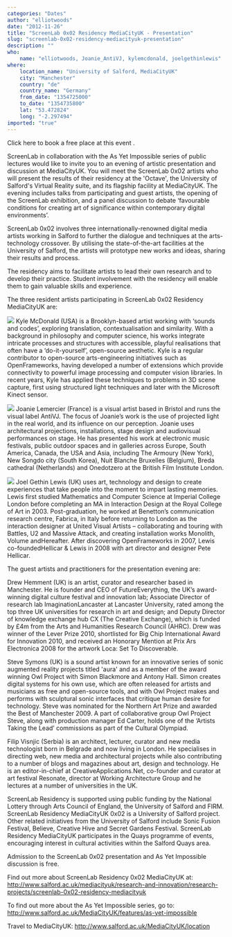 ```yaml
---
categories: "Dates"
author: "elliotwoods"
date: "2012-11-26"
title: "ScreenLab 0x02 Residency MediaCityUK - Presentation"
slug: "screenlab-0x02-residency-mediacityuk-presentation"
description: ""
who: 
    name: "elliotwoods, Joanie_AntiVJ, kylemcdonald, joelgethinlewis"
where: 
    location_name: "University of Salford, MediaCityUK"
    city: "Manchester"
    country: "de"
    country_name: "Germany"
    from_date: "1354725000"
    to_date: "1354735800"
    lat: "53.472824"
    long: "-2.297494"
imported: "true"
---
```



Click here to book a free place at this event [](http://bit.ly/screenlab0x02).

ScreenLab in collaboration with the As Yet Impossible series of public lectures would like to invite you to an evening of artistic presentation and discussion at MediaCityUK. You will meet the ScreenLab 0x02 artists who will present the results of their residency at the 'Octave', the University of Salford's Virtual Reality suite, and its flagship facility at MediaCityUK. The evening includes talks from participating and guest artists, the opening of the ScreenLab exhibition, and a panel discussion to debate ‘favourable conditions for creating art of significance within contemporary digital environments’.
 
ScreenLab 0x02 involves three internationally-renowned digital media artists working in Salford to further the dialogue and techniques at the arts-technology crossover. By utilising the state-of-the-art facilities at the University of Salford, the artists will prototype new works and ideas, sharing their results and process.
 
The residency aims to facilitate artists to lead their own research and to develop their practice. Student involvement with the residency will enable them to gain valuable skills and experience.
 
The three resident artists participating in ScreenLab 0x02 Residency MediaCityUK are:
 
![](faceshift01.jpg) 
Kyle McDonald (USA) is a Brooklyn-based artist working with ‘sounds and codes’, exploring translation, contextualisation and similarity. With a background in philosophy and computer science, his works integrate intricate processes and structures with accessible, playful realisations that often have a ‘do-it-yourself’, open-source aesthetic. Kyle is a regular contributor to open-source arts-engineering initiatives such as OpenFrameworks, having developed a number of extensions which provide connectivity to powerful image processing and computer vision libraries. In recent years, Kyle has applied these techniques to problems in 3D scene capture, first using structured light techniques and later with the Microsoft Kinect sensor.
 

![](6430842219_739ced5b5a_b.jpg) 
Joanie Lemercier (France) is a visual artist based in Bristol and runs the visual label AntiVJ. The focus of Joanie’s work is the use of projected light in the real world, and its influence on our perception. Joanie uses architectural projections, installations, stage design and audiovisual performances on stage. He has presented his work at electronic music festivals, public outdoor spaces and in galleries across Europe, South America, Canada, the USA and Asia, including The Armoury (New York), New Songdo city (South Korea), Nuit Blanche Bruxelles (Belgium), Breda cathedral (Netherlands) and Onedotzero at the British Film Institute London.
 

![](PeteJoelWebRes.jpg) 
Joel Gethin Lewis (UK) uses art, technology and design to create experiences that take people into the moment to impart lasting memories. Lewis first studied Mathematics and Computer Science at Imperial College London before completing an MA in Interaction Design at the Royal College of Art in 2003. Post-graduation, he worked at Benetton’s communication research centre, Fabrica, in Italy before returning to London as the interaction designer at United Visual Artists – collaborating and touring with Battles, U2 and Massive Attack, and creating installation works Monolith, Volume andHereafter. After discovering OpenFrameworks in 2007, Lewis co-foundedHellicar & Lewis in 2008 with art director and designer Pete Hellicar.
 
The guest artists and practitioners for the presentation evening are:
 
Drew Hemment (UK) is an artist, curator and researcher based in Manchester. He is founder and CEO of FutureEverything, the UK’s award-winning digital culture festival and innovation lab; Associate Director of research lab ImaginationLancaster at Lancaster University, rated among the top three UK universities for research in art and design; and Deputy Director of knowledge exchange hub CX (The Creative Exchange), which is funded by £4m from the Arts and Humanities Research Council (AHRC). Drew was winner of the Lever Prize 2010, shortlisted for Big Chip International Award for Innovation 2010, and received an Honorary Mention at Prix Ars Electronica 2008 for the artwork Loca: Set To Discoverable.
 
Steve Symons (UK) is a sound artist known for an innovative series of sonic augmented reality projects titled 'aura' and as a member of the award winning Owl Project with Simon Blackmore and Antony Hall. Simon creates digital systems for his own use, which are often released for artists and musicians as free and open-source tools, and with Owl Project makes and performs with sculptural sonic interfaces that critique human desire for technology. Steve was nominated for the Northern Art Prize and awarded the Best of Manchester 2009. A part of collaborative group Owl Project Steve, along with production manager Ed Carter, holds one of the ‘Artists Taking the Lead’ commissions as part of the Cultural Olympiad.
 
Filip Visnjic (Serbia) is an architect, lecturer, curator and new media technologist born in Belgrade and now living in London. He specialises in directing web, new media and architectural projects while also contributing to a number of blogs and magazines about art, design and technology. He is an editor-in-chief at CreativeApplications.Net, co-founder and curator at art festival Resonate, director at Working Architecture Group and he lectures at a number of universities in the UK.
 
ScreenLab Residency is supported using public funding by the National Lottery through Arts Council of England, the University of Salford and FIRM. ScreenLab Residency MediaCityUK 0x02 is a University of Salford project. Other related initiatives from the University of Salford include Sonic Fusion Festival, Believe, Creative Hive and Secret Gardens Festival. ScreenLab Residency MediaCityUK participates in the Quays programme of events, encouraging interest in cultural activities within the Salford Quays area.
 
Admission to the ScreenLab 0x02 presentation and As Yet Impossible discussion is free.
 
Find out more about ScreenLab Residency 0x02 MediaCityUK at:
http://www.salford.ac.uk/mediacityuk/research-and-innovation/research-projects/screenlab-0x02-residency-mediacityuk
 
To find out more about the As Yet Impossible series, go to:
http://www.salford.ac.uk/MediaCityUK/features/as-yet-impossible

Travel to MediaCityUK:
http://www.salford.ac.uk/MediaCityUK/location